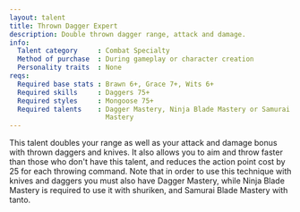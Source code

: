 ```yaml
---
layout: talent
title: Thrown Dagger Expert
description: Double thrown dagger range, attack and damage.
info:
  Talent category     : Combat Specialty
  Method of purchase  : During gameplay or character creation
  Personality traits  : None
reqs:
  Required base stats : Brawn 6+, Grace 7+, Wits 6+
  Required skills     : Daggers 75+
  Required styles     : Mongoose 75+
  Required talents    : Dagger Mastery, Ninja Blade Mastery or Samurai Blade
                        Mastery
---
```


This talent doubles your range as well as your attack and damage bonus with
thrown daggers and knives.  It also allows you to aim and throw faster than
those who don't have this talent, and reduces the action point cost by 25 for
each throwing command.  Note that in order to use this technique with knives
and daggers you must also have Dagger Mastery, while Ninja Blade Mastery is
required to use it with shuriken, and Samurai Blade Mastery with tanto.

